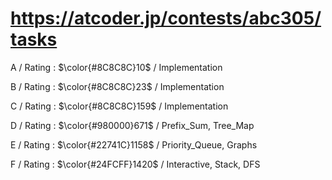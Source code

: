 # https://atcoder.jp/contests/abc305/tasks

A / Rating : $\color{#8C8C8C}10$ / Implementation

B / Rating : $\color{#8C8C8C}23$ / Implementation

C / Rating : $\color{#8C8C8C}159$ / Implementation

D / Rating : $\color{#980000}671$ / Prefix_Sum, Tree_Map

E / Rating : $\color{#22741C}1158$ / Priority_Queue, Graphs

F / Rating : $\color{#24FCFF}1420$ / Interactive, Stack, DFS
